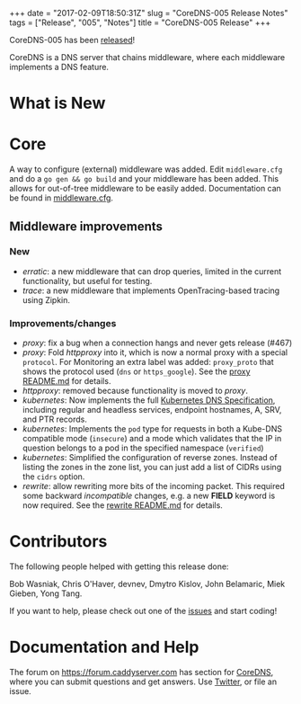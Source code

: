 +++
date = "2017-02-09T18:50:31Z"
slug = "CoreDNS-005 Release Notes"
tags = ["Release", "005", "Notes"]
title = "CoreDNS-005 Release"
+++

CoreDNS-005 has been [released](https://github.com/coredns/coredns/releases/tag/v005)!

CoreDNS is a DNS server that chains middleware, where each middleware implements a DNS feature.

# What is New

# Core

A way to configure (external) middleware was added. Edit `middleware.cfg` and do a `go gen && go
build` and your middleware has been added. This allows for out-of-tree middleware to be easily
added. Documentation can be found in
[middleware.cfg](https://github.com/coredns/coredns/blob/master/middleware.cfg).

## Middleware improvements

### New

* *erratic*: a new middleware that can drop queries, limited in the current functionality, but useful for testing.
* *trace*: a new middleware that implements OpenTracing-based tracing using Zipkin.

### Improvements/changes

* *proxy*: fix a bug when a connection hangs and never gets release (#467)
* *proxy*: Fold *httpproxy* into it, which is now a normal proxy with a special `protocol`. For
  Monitoring an extra label was added: `proxy_proto` that shows the protocol used (`dns` or `https_google`). 
  See the [proxy README.md](https://github.com/coredns/coredns/blob/master/middleware/proxy/README.md) for details.
* *httpproxy*: removed because functionality is moved to *proxy*.
* *kubernetes*: Now implements the full
  [Kubernetes DNS Specification](https://github.com/kubernetes/dns/blob/master/docs/specification.md),
  including regular and headless services, endpoint hostnames, A, SRV, and PTR records.
* *kubernetes*: Implements the `pod` type for requests in both a Kube-DNS compatible mode
  (`insecure`) and a mode which validates that the IP in question belongs to a pod in the specified
  namespace (`verified`)
* *kubernetes*: Simplified the configuration of reverse zones. Instead of listing the zones in the
  zone list, you can just add a list of CIDRs using the `cidrs` option.
* *rewrite*: allow rewriting more bits of the incoming packet. This required some backward
  *incompatible* changes, e.g. a new **FIELD** keyword is now required. See the 
  [rewrite README.md](https://github.com/coredns/coredns/blob/master/middleware/rewrite/README.md) for details.


# Contributors

The following people helped with getting this release done:

Bob Wasniak,
Chris O'Haver,
devnev,
Dmytro Kislov,
John Belamaric,
Miek Gieben,
Yong Tang.

If you want to help, please check out one of the [issues](https://github.com/coredns/coredns/issues/)
and start coding!

# Documentation and Help

The forum on <https://forum.caddyserver.com> has section for
[CoreDNS](https://forum.caddyserver.com/c/coredns), where you can submit questions and get answers.
Use [Twitter](https://twitter.com/corednsio), or file an issue.
